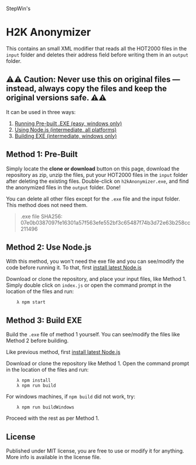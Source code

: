 StepWin's
# H2K Anonymizer

This contains an small XML modifier that reads all the HOT2000 files in the `input` folder and deletes their address field before writing them in an `output` folder.

## ⚠️⚠️ Caution: Never use this on original files — instead, always copy the files and keep the original versions safe. ⚠️⚠️

It can be used in three ways:

1. [Running Pre-built .EXE (easy, windows only)](#prebuilt)
2. [Using Node.js (intermediate, all platforms)](#node)
3. [Building EXE (intermediate, windows only)](#build)

## <a name="prebuilt"></a>Method 1: Pre-Built
Simply locate the **clone or download** button on this page, download the repository as zip, unzip the files, put your HOT2000 files in the `input` folder after deleting the existing files. Double-click on `h2kAnonymizer.exe`, and find the anonymized files in the `output` folder. Done!

You can delete all other files except for the `.exe` file and the input folder. This method does not need them.

 > .exe file SHA256: 07e0b0387097fe16301a57f563efe552bf3c65487f74b3d72e63b258cc211496


## <a name="node"></a>Method 2: Use Node.js
With this method, you won't need the exe file and you can see/modify the code before running it. To that, first [install latest Node.js](https://nodejs.org)

Download or clone the repository, and place your input files, like Method 1. Simply double click on `index.js` or open the command prompt in the location of the files and run:

``` shell
    λ npm start
```

## <a name="build"></a>Method 3: Build EXE
Build the `.exe` file of method 1 yourself. You can see/modify the files like Method 2 before building.

Like previous method, first [install latest Node.js](https://nodejs.org)

Download or clone the repository like Method 1. Open the command prompt in the location of the files and run:

``` shell
    λ npm install
    λ npm run build
```

For windows machines, if `npm build` did not work, try:

``` shell
    λ npm run buildWindows
```

Proceed with the rest as per Method 1.

## License
Published under MIT license, you are free to use or modify it for anything. More info is available in the license file.